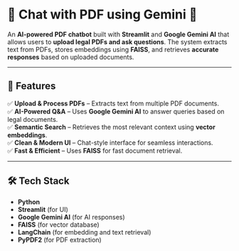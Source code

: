 # 📜 Chat with PDF using Gemini 🤖  

An **AI-powered PDF chatbot** built with **Streamlit** and **Google Gemini AI** that allows users to **upload legal PDFs and ask questions**. The system extracts text from PDFs, stores embeddings using **FAISS**, and retrieves **accurate responses** based on uploaded documents.

---

## 🚀 Features
✅ **Upload & Process PDFs** – Extracts text from multiple PDF documents.  
✅ **AI-Powered Q&A** – Uses **Google Gemini AI** to answer queries based on legal documents.  
✅ **Semantic Search** – Retrieves the most relevant context using **vector embeddings**.  
✅ **Clean & Modern UI** – Chat-style interface for seamless interactions.  
✅ **Fast & Efficient** – Uses **FAISS** for fast document retrieval.  

---

## 🛠️ Tech Stack
- **Python**  
- **Streamlit** (for UI)  
- **Google Gemini AI** (for AI responses)  
- **FAISS** (for vector database)  
- **LangChain** (for embedding and text retrieval)  
- **PyPDF2** (for PDF extraction)  
